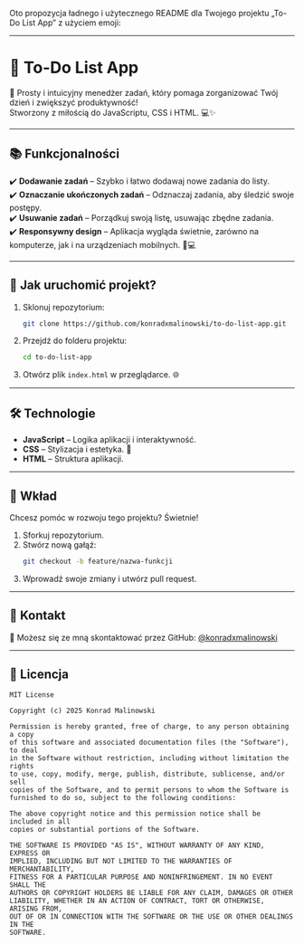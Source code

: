 Oto propozycja ładnego i użytecznego README dla Twojego projektu „To-Do List App” z użyciem emoji:

---

# 📝 To-Do List App

🎯 Prosty i intuicyjny menedżer zadań, który pomaga zorganizować Twój dzień i zwiększyć produktywność!  
Stworzony z miłością do JavaScriptu, CSS i HTML. 💻✨

---

## 📚 Funkcjonalności

✔️ **Dodawanie zadań** – Szybko i łatwo dodawaj nowe zadania do listy.  
✔️ **Oznaczanie ukończonych zadań** – Odznaczaj zadania, aby śledzić swoje postępy.  
✔️ **Usuwanie zadań** – Porządkuj swoją listę, usuwając zbędne zadania.  
✔️ **Responsywny design** – Aplikacja wygląda świetnie, zarówno na komputerze, jak i na urządzeniach mobilnych. 📱💻  

---

## 🚀 Jak uruchomić projekt?

1. Sklonuj repozytorium:  
   ```bash
   git clone https://github.com/konradxmalinowski/to-do-list-app.git
   ```
2. Przejdź do folderu projektu:  
   ```bash
   cd to-do-list-app
   ```
3. Otwórz plik `index.html` w przeglądarce. 🌐  

---

## 🛠 Technologie

- **JavaScript** – Logika aplikacji i interaktywność.  
- **CSS** – Stylizacja i estetyka. 🎨  
- **HTML** – Struktura aplikacji.  


---

## 🤝 Wkład

Chcesz pomóc w rozwoju tego projektu? Świetnie!  
1. Sforkuj repozytorium.  
2. Stwórz nową gałąź:  
   ```bash
   git checkout -b feature/nazwa-funkcji
   ```
3. Wprowadź swoje zmiany i utwórz pull request.  

---

## 💬 Kontakt

📧 Możesz się ze mną skontaktować przez GitHub: [@konradxmalinowski](https://github.com/konradxmalinowski)  

---

## 📄 Licencja

```
MIT License

Copyright (c) 2025 Konrad Malinowski

Permission is hereby granted, free of charge, to any person obtaining a copy
of this software and associated documentation files (the "Software"), to deal
in the Software without restriction, including without limitation the rights
to use, copy, modify, merge, publish, distribute, sublicense, and/or sell
copies of the Software, and to permit persons to whom the Software is
furnished to do so, subject to the following conditions:

The above copyright notice and this permission notice shall be included in all
copies or substantial portions of the Software.

THE SOFTWARE IS PROVIDED "AS IS", WITHOUT WARRANTY OF ANY KIND, EXPRESS OR
IMPLIED, INCLUDING BUT NOT LIMITED TO THE WARRANTIES OF MERCHANTABILITY,
FITNESS FOR A PARTICULAR PURPOSE AND NONINFRINGEMENT. IN NO EVENT SHALL THE
AUTHORS OR COPYRIGHT HOLDERS BE LIABLE FOR ANY CLAIM, DAMAGES OR OTHER
LIABILITY, WHETHER IN AN ACTION OF CONTRACT, TORT OR OTHERWISE, ARISING FROM,
OUT OF OR IN CONNECTION WITH THE SOFTWARE OR THE USE OR OTHER DEALINGS IN THE
SOFTWARE.
```
